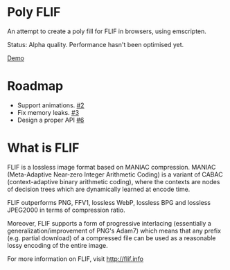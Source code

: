# Poly FLIF

An attempt to create a poly fill for FLIF in browsers, using emscripten.

Status: Alpha quality. Performance hasn't been optimised yet.

[Demo](https://uprootlabs.github.io/poly-flif/)

# Roadmap

* Support animations. [#2](https://github.com/UprootLabs/poly-flif/issues/2)
* Fix memory leaks. [#3](https://github.com/UprootLabs/poly-flif/issues/3)
* Design a proper API [#6](https://github.com/UprootLabs/poly-flif/issues/6)

# What is FLIF

FLIF is a lossless image format based on MANIAC compression. MANIAC (Meta-Adaptive Near-zero Integer Arithmetic Coding) is a variant of CABAC (context-adaptive binary arithmetic coding), where the contexts are nodes of decision trees which are dynamically learned at encode time.

FLIF outperforms PNG, FFV1, lossless WebP, lossless BPG and lossless JPEG2000 in terms of compression ratio.

Moreover, FLIF supports a form of progressive interlacing (essentially a generalization/improvement of PNG's Adam7) which means that any prefix (e.g. partial download) of a compressed file can be used as a reasonable lossy encoding of the entire image.

For more information on FLIF, visit http://flif.info

